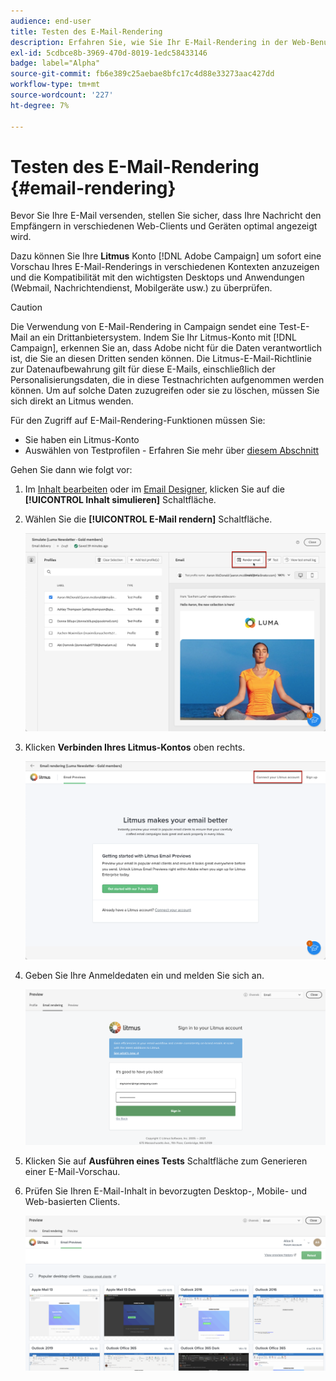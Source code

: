 ```yaml
---
audience: end-user
title: Testen des E-Mail-Rendering
description: Erfahren Sie, wie Sie Ihr E-Mail-Rendering in der Web-Benutzeroberfläche von Campaign testen können.
exl-id: 5cdbce8b-3969-470d-8019-1edc58433146
badge: label="Alpha"
source-git-commit: fb6e389c25aebae8bfc17c4d88e33273aac427dd
workflow-type: tm+mt
source-wordcount: '227'
ht-degree: 7%

---
```



# Testen des E-Mail-Rendering {#email-rendering}

Bevor Sie Ihre E-Mail versenden, stellen Sie sicher, dass Ihre Nachricht den Empfängern in verschiedenen Web-Clients und Geräten optimal angezeigt wird.

Dazu können Sie Ihre **Litmus** Konto [!DNL Adobe Campaign] um sofort eine Vorschau Ihres E-Mail-Renderings in verschiedenen Kontexten anzuzeigen und die Kompatibilität mit den wichtigsten Desktops und Anwendungen (Webmail, Nachrichtendienst, Mobilgeräte usw.) zu überprüfen.

>[!CAUTION]
>
>Die Verwendung von E-Mail-Rendering in Campaign sendet eine Test-E-Mail an ein Drittanbietersystem. Indem Sie Ihr Litmus-Konto mit [!DNL Campaign], erkennen Sie an, dass Adobe nicht für die Daten verantwortlich ist, die Sie an diesen Dritten senden können. Die Litmus-E-Mail-Richtlinie zur Datenaufbewahrung gilt für diese E-Mails, einschließlich der Personalisierungsdaten, die in diese Testnachrichten aufgenommen werden können. Um auf solche Daten zuzugreifen oder sie zu löschen, müssen Sie sich direkt an Litmus wenden.

Für den Zugriff auf E-Mail-Rendering-Funktionen müssen Sie:

* Sie haben ein Litmus-Konto
* Auswählen von Testprofilen - Erfahren Sie mehr über [diesem Abschnitt](preview-content.md)

Gehen Sie dann wie folgt vor:

1. Im [Inhalt bearbeiten](../content/edit-content.md) oder im [Email Designer](../content/get-started-email-designer.md), klicken Sie auf die **[!UICONTROL Inhalt simulieren]** Schaltfläche.

1. Wählen Sie die **[!UICONTROL E-Mail rendern]** Schaltfläche.

   ![](assets/simulate-rendering-button.png)

1. Klicken **Verbinden Ihres Litmus-Kontos** oben rechts.

   ![](assets/simulate-rendering-litmus.png)

1. Geben Sie Ihre Anmeldedaten ein und melden Sie sich an.

   ![](assets/simulate-rendering-credentials.png)

1. Klicken Sie auf **Ausführen eines Tests** Schaltfläche zum Generieren einer E-Mail-Vorschau.

1. Prüfen Sie Ihren E-Mail-Inhalt in bevorzugten Desktop-, Mobile- und Web-basierten Clients.

   ![](assets/simulate-rendering-previews.png)

<!--
TO CHECK IF user is directed to Litmus or if the email rendering is shown directly in the Campaign UI.

CONTENT ABOVE COPIED FROM AJO

If not redirecting to Litmus:

To test the email rendering, follow these steps:

1. Access the email content creation screen, then click **[!UICONTROL Simulate content]**.

1. Click the **[!UICONTROL Render email]** button.

    The left pane provides various desktop, mobile and web-based email clients. Select the desired email client to display a preview of your email in the right pane. 

    ![](assets/render-context.png)

    >[!NOTE]
    >
    >The email clients list provides a sample of the major mail clients. Additional email clients are available from the filter button next to the top search bar.

 -->
